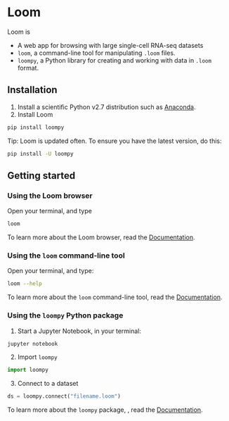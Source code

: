 # Loom

Loom is 

* A web app for browsing with large single-cell RNA-seq datasets
* `loom`, a command-line tool for manipulating `.loom` files. 
* `loompy`, a Python library for creating and working with data in `.loom` format.


## Installation

1. Install a scientific Python v2.7 distribution such as [Anaconda](https://www.continuum.io/downloads).
2. Install Loom 

```bash
pip install loompy
```

Tip: Loom is updated often. To ensure you have the latest version, do this:

```bash
pip install -U loompy
```

## Getting started

### Using the Loom browser

Open your terminal, and type

```bash
loom
```

To learn more about the Loom browser, read the [Documentation](docs/loom_browser.md).

### Using the `loom` command-line tool

Open your terminal, and type:

```bash
loom --help
```

To learn more about the `loom` command-line tool, read the [Documentation](docs/loom_cmd.md).

### Using the `loompy` Python package

1. Start a Jupyter Notebook, in your terminal:

```python
jupyter notebook
```

2. Import `loompy`

```python
import loompy
```

3. Connect to a dataset

```python
ds = loompy.connect("filename.loom")
```

To learn more about the `loompy` package, , read the [Documentation](docs/loompy.md).

